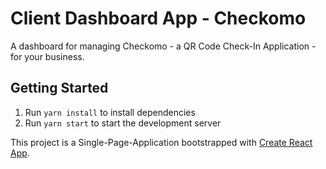 # Client Dashboard App - Checkomo
A dashboard for managing Checkomo - a QR Code Check-In Application - for your business.

## Getting Started
1. Run `yarn install` to install dependencies
2. Run `yarn start` to start the development server

This project is a Single-Page-Application bootstrapped with [Create React App](https://github.com/facebookincubator/create-react-app).
